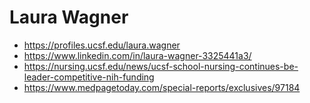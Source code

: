 # Laura Wagner

* https://profiles.ucsf.edu/laura.wagner
* https://www.linkedin.com/in/laura-wagner-3325441a3/
* https://nursing.ucsf.edu/news/ucsf-school-nursing-continues-be-leader-competitive-nih-funding
* https://www.medpagetoday.com/special-reports/exclusives/97184